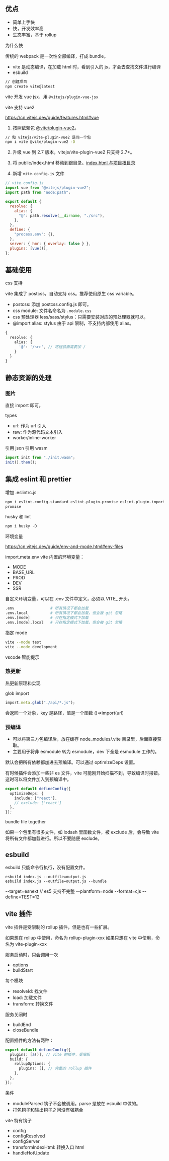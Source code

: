 ## 优点

- 简单上手快
- 快，开发效率高
- 生态丰富，基于 rollup

为什么快

传统的 webpack 是一次性全部编译，打成 bundle。

- vite 是动态编译，在加载 html 时，看到引入的 js，才会去查找文件进行编译
- esbuild

```sh
// 创建项目
npm create vite@latest
```

vite 开发 vue jsx，用 `@vitejs/plugin-vue-jsx`

vite 支持 vue2

https://cn.vitejs.dev/guide/features.html#vue

1. 按照依赖包 [@vite/plugin-vue2](https://cn.vitejs.dev/guide/features.html#vue)。

```sh
// 和 vitejs/vite-plugin-vue2 是同一个包
npm i vite @vite/plugin-vue2 -D
```

2. 升级 vue 到 2.7 版本，vitejs/vite-plugin-vue2 只支持 2.7+。

3. 将 public/index.html 移动到跟目录。[index.html 与项目根目录](https://cn.vitejs.dev/guide/#index-html-and-project-root)

4. 新增 `vite.config.js` 文件

```js
// vite.config.js
import vue from "@vitejs/plugin-vue2";
import path from "node:path";

export default {
  resolve: {
    alias: {
      "@": path.resolve(__dirname, "./src"),
    },
  },
  define: {
    "process.env": {},
  },
  server: { hmr: { overlay: false } },
  plugins: [vue()],
};
```

## 基础使用

css 支持

vite 集成了 postcss，自动支持 css。推荐使用原生 css variable。

- postcss: 添加 postcss.config.js 即可。
- css module: 文件名命名为 `.module.css`
- css 预处理器 less/sass/stylus：只需要安装对应的预处理器就可以。
- @import alias: stylus 由于 api 限制，不支持内部使用 alias。

```ts
{
  resolve: {
    alias: {
      '@': '/src', // 路径前面需要加 /
    }
  }
}
```

## 静态资源的处理

### 图片

直接 import 即可。

types

- url: 作为 url 引入
- raw: 作为源代码文本引入
- worker/inline-worker

引用 json
引用 wasm

```ts
import init from "./init.wasm";
init().then();
```

## 集成 eslint 和 prettier

增加 .eslintrc.js

```sh
npm i eslint-config-standard eslint-plugin-promise eslint-plugin-import eslint-plugin-
promise
```

husky 和 lint

```js
npm i husky -D
```

环境变量

https://cn.vitejs.dev/guide/env-and-mode.html#env-files

import.meta.env
vite 内置的环境变量：

- MODE
- BASE_URL
- PROD
- DEV
- SSR

自定义环境变量，可以在 .env 文件中定义，必须以 VITE\_ 开头。

```sh
.env                # 所有情况下都会加载
.env.local          # 所有情况下都会加载，但会被 git 忽略
.env.[mode]         # 只在指定模式下加载
.env.[mode].local   # 只在指定模式下加载，但会被 git 忽略
```

指定 mode

```sh
vite --mode test
vite --mode development
```

vscode 智能提示

### 热更新

热更新原理和实现

glob import

```ts
import.meta.glob("./api/*.js");
```

会返回一个对象，key 是路径，值是一个函数 ()=>import(url)

### 预编译

- 可以将第三方包编译后，放在缓存 node_modules/.vite 目录里，后面直接获取。
- 主要用于将非 esmodule 转为 esmodule，dev 下全是 esmodule 工作的。

默认会把所有依赖都加进去预编译。可以通过 optimizeDeps 设置。

有时候插件会添加一些非 es 文件，vite 可能刚开始扫描不到，导致编译时报错。这时可以将文件加入到预编译中。

```ts
export default defineConfig({
  optimizeDeps: {
    include: ["react"],
    // exclude: ['react']
  },
});
```

bundle file together

如果一个包里有很多文件，如 lodash 里函数文件，被 exclude 后，会导致 vite 将所有文件都加载进行。所以不要随便 exclude。

## esbuild

esbuild 只能命令行执行，没有配置文件。

```
esbuild index.js --outfile=output.js
esbuild index.js --outfile=output.js --bundle
```

--target=esnext // es5 支持不完整
--plantform=node
--format=cjs
--define=TEST=12

## vite 插件

vite 插件是受限制的 rollup 插件，但是也有一些扩展。

如果想在 rollup 中使用，命名为 rollup-plugin-xxx
如果只想在 vite 中使用，命名为 vite-plugin-xxx

服务启动时，只会调用一次

- options
- buildStart

每个模块

- resolveId: 找文件
- load: 加载文件
- transform: 转换文件

服务关闭时

- buildEnd
- closeBundle

配置插件的方法有两种：

```ts
export default defineConfig({
  plugins: [a()], // vite 的插件，受限版
  build: {
    rollupOptions: {
      plugins: [], // 完整的 rollup 插件
    },
  },
});
```

条件

- moduleParsed 钩子不会被调用。parse 是放在 esbuild 中做的。
- 打包钩子和输出钩子之间没有强耦合

vite 特有钩子

- config
- configResolved
- configServer
- transformIndexHtml: 转换入口 html
- handleHotUpdate
